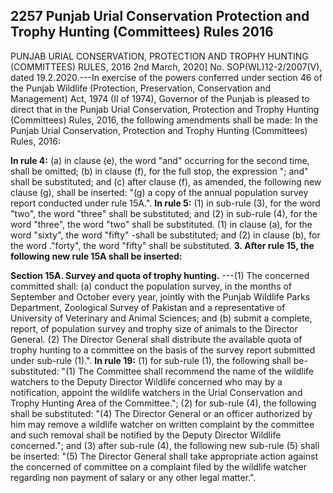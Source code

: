 ## 2257 Punjab Urial Conservation Protection and Trophy Hunting (Committees) Rules 2016
PUNJAB URIAL CONSERVATION, PROTECTION AND
TROPHY HUNTING (COMMITTEES) RULES, 2016
2nd March, 2020]
No. SOP(WL)12-2/2007(V), dated 19.2.2020.---In exercise of the powers conferred under section 46 of the Punjab Wildlife (Protection, Preservation, Conservation and Management) Act, 1974 (II of 1974), Governor of the Punjab is pleased to direct that in the Punjab Urial Conservation, Protection and Trophy Hunting (Committees) Rules, 2016, the following amendments shall be made:
In the Punjab Urial Conservation, Protection and Trophy Hunting (Committees) Rules, 2016:

**In rule 4:**
   (a) in clause (e), the word "and" occurring for the second time, shall be omitted;
   (b) in clause (f), for the full stop, the expression "; and" shall be substituted; and
   (c) after clause (f), as amended, the following new clause (g), shall be inserted:
   "(g) a copy of the annual population survey report conducted under rule 15A.".
**In rule 5:**
   (1) in sub-rule (3), for the word "two", the word "three" shall be substituted; and
   (2) in sub-rule (4), for the word "three", the word "two" shall be substituted.
   (1) in clause (a), for the word "sixty", the word "fifty" -shall be substituted; and
   (2) in clause (b), for the word ."forty", the word "fifty" shall be substituted.
**3. After rule 15, the following new rule 15A shall be inserted:**

**Section 15A. Survey and quota of trophy hunting.**
   ---(1) The concerned committed shall:
   (a) conduct the population survey, in the months of September and October every year, jointly with the Punjab Wildlife Parks Department, Zoological Survey of Pakistan and a representative of University of Veterinary and Animal Sciences; and
   (b) submit a complete, report, of population survey and trophy size of animals to the Director General.
   (2) The Director General shall distribute the available quota of trophy hunting to a committee on the basis of the survey report submitted under sub-rule (1).".
**In rule 19:**
   (1) for sub-rule (1), the following shall be- substituted:
   "(1) The Committee shall recommend the name of the wildlife watchers to the Deputy Director Wildlife concerned who may by a notification, appoint the wildlife watchers in the Urial Conservation and Trophy Hunting Area of the Committee.";
   (2) for sub-rule (4), the following shall be substituted:
   "(4) The Director General or an officer authorized by him may remove a wildlife watcher on written complaint by the committee and such removal shall be notified by the Deputy Director Wildlife concerned."; and
   (3) after sub-rule (4), the following new sub-rule (5) shall be inserted:
   "(5) The Director General shall take appropriate action against the concerned of committee on a complaint filed by the wildlife watcher regarding non payment of salary or any other legal matter.".


